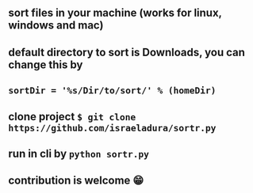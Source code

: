 ## sort files in your machine (works for linux, windows and mac)

## default directory to sort is Downloads, you can change this by

## `sortDir = '%s/Dir/to/sort/' % (homeDir)`

## clone project `$ git clone https://github.com/israeladura/sortr.py`

## run in cli by `python sortr.py`

## contribution is welcome 😁
